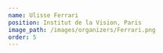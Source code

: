 ```yaml
---
name: Ulisse Ferrari
position: Institut de la Vision, Paris
image_path: /images/organizers/Ferrari.png
order: 5
---
```

